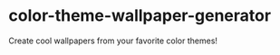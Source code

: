 color-theme-wallpaper-generator
===============================

Create cool wallpapers from your favorite color themes!
